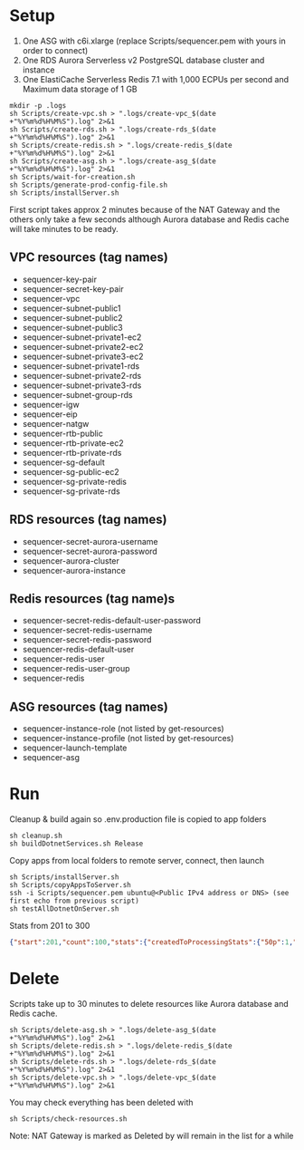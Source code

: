 
# Setup

1. One ASG with c6i.xlarge (replace Scripts/sequencer.pem with yours in order to connect)
2. One RDS Aurora Serverless v2 PostgreSQL database cluster and instance
3. One ElastiCache Serverless Redis 7.1 with 1,000 ECPUs per second and Maximum data storage of 1 GB

```
mkdir -p .logs
sh Scripts/create-vpc.sh > ".logs/create-vpc_$(date +"%Y%m%d%H%M%S").log" 2>&1
sh Scripts/create-rds.sh > ".logs/create-rds_$(date +"%Y%m%d%H%M%S").log" 2>&1
sh Scripts/create-redis.sh > ".logs/create-redis_$(date +"%Y%m%d%H%M%S").log" 2>&1
sh Scripts/create-asg.sh > ".logs/create-asg_$(date +"%Y%m%d%H%M%S").log" 2>&1
sh Scripts/wait-for-creation.sh
sh Scripts/generate-prod-config-file.sh
sh Scripts/installServer.sh
```
First script takes approx 2 minutes because of the NAT Gateway and the others only take a few seconds although Aurora database and Redis cache will take minutes to be ready.


## VPC resources (tag names)

- sequencer-key-pair
- sequencer-secret-key-pair
- sequencer-vpc
- sequencer-subnet-public1
- sequencer-subnet-public2
- sequencer-subnet-public3
- sequencer-subnet-private1-ec2
- sequencer-subnet-private2-ec2
- sequencer-subnet-private3-ec2
- sequencer-subnet-private1-rds
- sequencer-subnet-private2-rds
- sequencer-subnet-private3-rds
- sequencer-subnet-group-rds
- sequencer-igw
- sequencer-eip
- sequencer-natgw
- sequencer-rtb-public
- sequencer-rtb-private-ec2
- sequencer-rtb-private-rds
- sequencer-sg-default
- sequencer-sg-public-ec2
- sequencer-sg-private-redis
- sequencer-sg-private-rds

## RDS resources (tag names)

- sequencer-secret-aurora-username
- sequencer-secret-aurora-password
- sequencer-aurora-cluster
- sequencer-aurora-instance

## Redis resources (tag name)s

- sequencer-secret-redis-default-user-password
- sequencer-secret-redis-username
- sequencer-secret-redis-password
- sequencer-redis-default-user
- sequencer-redis-user
- sequencer-redis-user-group
- sequencer-redis

## ASG resources (tag names)

- sequencer-instance-role (not listed by get-resources)
- sequencer-instance-profile (not listed by get-resources)
- sequencer-launch-template
- sequencer-asg


# Run

Cleanup & build again so .env.production file is copied to app folders
```
sh cleanup.sh
sh buildDotnetServices.sh Release
```
Copy apps from local folders to remote server, connect, then launch
```
sh Scripts/installServer.sh
sh Scripts/copyAppsToServer.sh
ssh -i Scripts/sequencer.pem ubuntu@<Public IPv4 address or DNS> (see first echo from previous script)
sh testAllDotnetOnServer.sh
```

Stats from 201 to 300
```json
{"start":201,"count":100,"stats":{"createdToProcessingStats":{"50p":1,"90p":2,"95p":2,"99p":2,"avg":1.34,"min":0,"max":2},"processingToProcessedStats":{"50p":502,"90p":503,"95p":504,"99p":505.01,"avg":502.22,"min":498,"max":506},"processedToSequencingStats":{"50p":49.5,"90p":90.1,"95p":95.1,"99p":101.02,"avg":50.69,"min":1,"max":103},"sequencingToSavedStats":{"50p":0,"90p":0,"95p":0,"99p":0.01,"avg":0.01,"min":0,"max":1},"savedToSequencedStats":{"50p":0,"90p":0,"95p":0,"99p":0.01,"avg":0.01,"min":0,"max":1},"processingToSequencedStats":{"50p":552,"90p":593,"95p":598.1,"99p":603.02,"avg":552.93,"min":504,"max":605},"createdToSequencedStats":{"50p":553.5,"90p":594.1,"95p":600.05,"99p":605.02,"avg":554.27,"min":505,"max":607},"maxCreatedToProcessingSeq":{"max":2,"seq":201},"maxProcessingToProcessedSeq":{"max":506,"seq":225},"maxProcessedToSequencingSeq":{"max":103,"seq":227},"maxSequencingToSavedSeq":{"max":1,"seq":244},"maxSavedToSequencedSeq":{"max":1,"seq":298},"maxCreatedToSequencedSeq":{"max":607,"seq":227}},"check":{"firstSeq":201,"lastSeq":300,"isOrdered":true,"brokenAfter":null,"brokenSeq":null,"ordered":[201,202,203,204,205,206,207,208,209,210,211,212,213,214,215,216,217,218,219,220,221,222,223,224,225,226,227,228,229,230,231,232,233,234,235,236,237,238,239,240,241,242,243,244,245,246,247,248,249,250,251,252,253,254,255,256,257,258,259,260,261,262,263,264,265,266,267,268,269,270,271,272,273,274,275,276,277,278,279,280,281,282,283,284,285,286,287,288,289,290,291,292,293,294,295,296,297,298,299,300],"others":[]}}
```

# Delete

Scripts take up to 30 minutes to delete resources like Aurora database and Redis cache.
```
sh Scripts/delete-asg.sh > ".logs/delete-asg_$(date +"%Y%m%d%H%M%S").log" 2>&1
sh Scripts/delete-redis.sh > ".logs/delete-redis_$(date +"%Y%m%d%H%M%S").log" 2>&1
sh Scripts/delete-rds.sh > ".logs/delete-rds_$(date +"%Y%m%d%H%M%S").log" 2>&1
sh Scripts/delete-vpc.sh > ".logs/delete-vpc_$(date +"%Y%m%d%H%M%S").log" 2>&1
```

You may check everything has been deleted with
```
sh Scripts/check-resources.sh
```
Note: NAT Gateway is marked as Deleted by will remain in the list for a while
